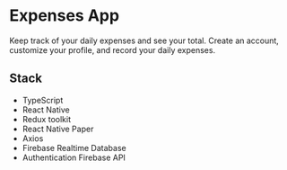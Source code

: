 #   Expenses App

Keep track of your daily expenses and see your total.
Create an account, customize your profile, and record your daily expenses.

## Stack

* TypeScript
* React Native
* Redux toolkit
* React Native Paper
* Axios
* Firebase Realtime Database
* Authentication Firebase API  
